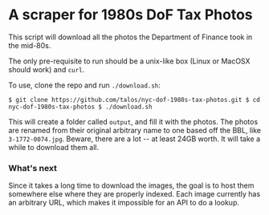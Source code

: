 # A scraper for 1980s DoF Tax Photos

This script will download all the photos the Department of Finance took in the
mid-80s.

The only pre-requisite to run should be a unix-like box (Linux or MacOSX should
work) and `curl`.

To use, clone the repo and run `./download.sh`:

`
$ git clone https://github.com/talos/nyc-dof-1980s-tax-photos.git
$ cd nyc-dof-1980s-tax-photos
$ ./download.sh
`

This will create a folder called `output`, and fill it with the photos.  The
photos are renamed from their original arbitrary name to one based off the BBL,
like `3-1772-0074.jpg`.  Beware, there are a lot -- at least 24GB worth.  It
will take a while to download them all.

### What's next

Since it takes a long time to download the images, the goal is to host them
somewhere else where they are properly indexed.  Each image currently has an
arbitrary URL, which makes it impossible for an API to do a lookup.
